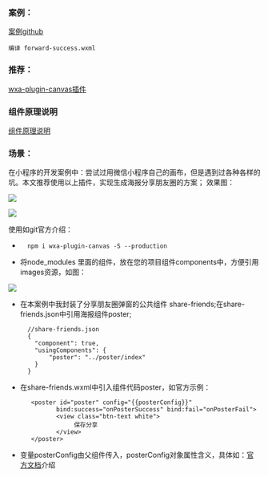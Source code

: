 ### 案例：
[案例github](https://github.com/GeekQiaQia/wxComponents) 

    编译 forward-success.wxml
### 推荐：
[wxa-plugin-canvas插件](https://github.com/jasondu/wxa-plugin-canvas)
### 组件原理说明 
[组件原理说明](https://juejin.im/post/5b7e48566fb9a01a1059543f)
### 场景：
在小程序的开发案例中：尝试过用微信小程序自己的画布，但是遇到过各种各样的坑。本文推荐使用以上插件，实现生成海报分享朋友圈的方案；
效果图：

![](https://user-gold-cdn.xitu.io/2020/6/2/17272b40bbf2a8d1?w=1080&h=2340&f=png&s=808927)

![](https://user-gold-cdn.xitu.io/2020/6/2/17272b430ea0fba9?w=1080&h=2340&f=png&s=528005)

使用如git官方介绍：

*       npm i wxa-plugin-canvas -S --production
*  将node_modules 里面的组件，放在您的项目组件components中，方便引用images资源，如图：

![](https://user-gold-cdn.xitu.io/2020/6/2/17272b78577458ec?w=303&h=408&f=png&s=15261)
* 在本案例中我封装了分享朋友圈弹窗的公共组件 share-friends;在share-friends.json中引用海报组件poster;
    
        //share-friends.json
        {
          "component": true,
          "usingComponents": {
        	  "poster": "../poster/index"
          }
        }

* 在share-friends.wxml中引入组件代码poster，如官方示例：
    
         <poster id="poster" config="{{posterConfig}}" 
                bind:success="onPosterSuccess" bind:fail="onPosterFail">
    			<view class="btn-text white">
    				 保存分享
    			</view>
    	 </poster>
* 变量posterConfig由父组件传入，posterConfig对象属性含义，具体如：[官方文档](https://github.com/jasondu/wxa-plugin-canvas)介绍